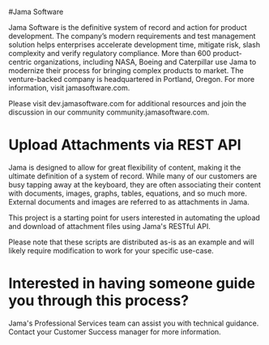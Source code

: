 #Jama Software

Jama Software is the definitive system of record and action for product development. The company’s modern requirements and test management solution helps enterprises accelerate development time, mitigate risk, slash complexity and verify regulatory compliance. More than 600 product-centric organizations, including NASA, Boeing and Caterpillar use Jama to modernize their process for bringing complex products to market. The venture-backed company is headquartered in Portland, Oregon. For more information, visit jamasoftware.com.

Please visit dev.jamasoftware.com for additional resources and join the discussion in our community community.jamasoftware.com.


# Upload Attachments via REST API  

Jama is designed to allow for great flexibility of content, making it the ultimate definition of a system of record. While many of our customers are busy tapping away at the keyboard, they are often associating their content with documents, images, graphs, tables, equations, and so much more. External documents and images are referred to as attachments in Jama.

This project is a starting point for users interested in automating the upload and download of attachment files using Jama's RESTful API.  

Please note that these scripts are distributed as-is as an example and will likely require modification to work for your specific use-case.


# Interested in having someone guide you through this process?

Jama's Professional Services team can assist you with technical guidance. Contact your Customer Success manager for more information.
